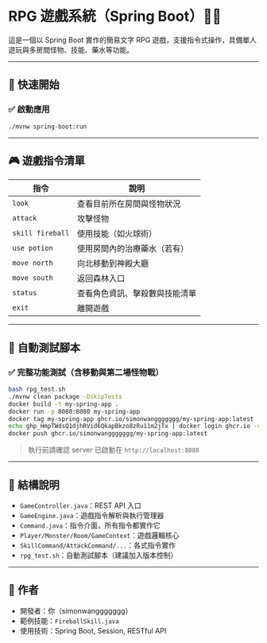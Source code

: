 # RPG 遊戲系統（Spring Boot）🧙‍♂️

這是一個以 Spring Boot 實作的簡易文字 RPG 遊戲，支援指令式操作，具備單人遊玩與多房間怪物、技能、藥水等功能。

---

## 🚀 快速開始

### ✅ 啟動應用
```bash
./mvnw spring-boot:run
```

---

## 🎮 遊戲指令清單

| 指令             | 說明                             |
|------------------|---------------------------------|
| `look`           | 查看目前所在房間與怪物狀況        |
| `attack`         | 攻擊怪物                        |
| `skill fireball` | 使用技能（如火球術）             |
| `use potion`     | 使用房間內的治療藥水（若有）      |
| `move north`     | 向北移動到神殿大廳               |
| `move south`     | 返回森林入口                    |
| `status`         | 查看角色資訊、擊殺數與技能清單    |
| `exit`           | 離開遊戲                        |

---

## 🧪 自動測試腳本

### ✅ 完整功能測試（含移動與第二場怪物戰）
```bash
bash rpg_test.sh
./mvnw clean package -DskipTests
docker build -t my-spring-app .
docker run -p 8080:8080 my-spring-app
docker tag my-spring-app ghcr.io/simonwanggggggg/my-spring-app:latest
echo 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 | docker login ghcr.io -u user --password-stdin
docker push ghcr.io/simonwanggggggg/my-spring-app:latest
```

> 執行前請確認 server 已啟動在 `http://localhost:8080`

---

## 📁 結構說明

- `GameController.java`：REST API 入口
- `GameEngine.java`：遊戲指令解析與執行管理器
- `Command.java`：指令介面，所有指令都實作它
- `Player/Monster/Room/GameContext`：遊戲邏輯核心
- `SkillCommand/AttackCommand/...`：各式指令實作
- `rpg_test.sh`：自動測試腳本（建議加入版本控制）

---

## 📝 作者

- 開發者：你（simonwanggggggg）
- 範例技能：`FireballSkill.java`
- 使用技術：Spring Boot, Session, RESTful API
